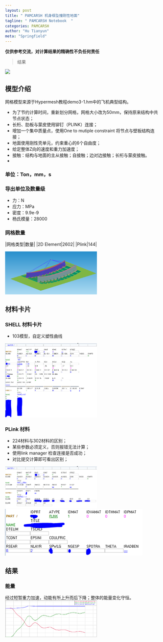 ```yaml
---
layout: post
title: " PAMCARSH 机身框坠撞刚性地面"
tagline: " PAMCARSH Notebook  "
categories: PAMCARSH
author: "Hu Tianyun"
meta: "Springfield"
---
```

**仅供参考交流，对计算结果的精确性不负任何责任**

> 结果

<img  src="/post_img/plane_cargo/demo3_1-remesh_001.gif"  data-canonical-src="/post_img/plane_cargo/demo3_1-remesh_001.gif" />

## 模型介绍
网格模型来源于Hypermesh教程demo3-1.hm中的飞机典型结构。
 * 为了节约计算时间，重新划分网格，网格大小改为50mm，保持原来结构中共节点状态；
 * 长桁、肋板与蒙皮使用铆钉（PLINK）连接；
 * 增加一个集中质量点，使用One to mutiple constraint 将节点与壁板结构连接；
 * 地面使用刚性壳单元，约束重心的6个自由度；
 * 给定整体Z向的速度和重力加速度；
 * 接触：结构与地面的主从接触；自接触；边对边接触；长桁与蒙皮接触。
 * 
### 单位：Ton，mm，s
### 导出单位及数量级
 * 力：N
 * 应力：MPa
 * 密度：9.9e-9
 * 杨氏模量：28000

### 网格数量
|网格类型|数量|
|2D Element|2602|
|Plink|144|

<img  src="/post_img/plane_cargo/ps.png" width = "300" data-canonical-src="/post_img/plane_cargo/ps.png" />

## 材料卡片
### SHELL 材料卡片
 * 103模型，自定义塑性曲线
<img  src="/post_img/plane_cargo/mat.png" width = "300" data-canonical-src="/post_img/plane_cargo/mat.png" />

### PLink 材料
 * 224材料与302材料的区别；
 * 某些参数必须定义，否则报错无法计算；
 * 使用link manager 检查连接是否成功；
 * 对比提交计算即可看出区别；
<img  src="/post_img/plane_cargo/plink.png" width = "300" data-canonical-src="/post_img/plane_cargo/plink.png" />
<img  src="/post_img/plane_cargo/plink2.png" data-canonical-src="/post_img/plane_cargo/plink2.png" />

## 结果

### 能量
经过短暂重力加速，动能有所上升而后下降；整体的能量变化守恒。
<img  src="/post_img/plane_cargo/energy.png" width = "300" data-canonical-src="/post_img/plane_cargo/energy.png" />